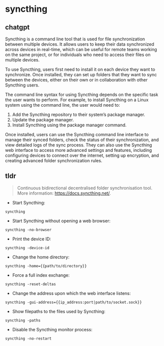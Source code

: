# syncthing 
## chatgpt 
Syncthing is a command line tool that is used for file synchronization between multiple devices. It allows users to keep their data synchronized across devices in real-time, which can be useful for remote teams working on the same project, or for individuals who need to access their files on multiple devices.

To use Syncthing, users first need to install it on each device they want to synchronize. Once installed, they can set up folders that they want to sync between the devices, either on their own or in collaboration with other Syncthing users.

The command line syntax for using Syncthing depends on the specific task the user wants to perform. For example, to install Syncthing on a Linux system using the command line, the user would need to:

1. Add the Syncthing repository to their system’s package manager.
2. Update the package manager.
3. Install Syncthing using the package manager command.

Once installed, users can use the Syncthing command line interface to manage their synced folders, check the status of their synchronization, and view detailed logs of the sync process. They can also use the Syncthing web interface to access more advanced settings and features, including configuring devices to connect over the internet, setting up encryption, and creating advanced folder synchronization rules. 

## tldr 
 
> Continuous bidirectional decentralised folder synchronisation tool.
> More information: <https://docs.syncthing.net/>.

- Start Syncthing:

`syncthing`

- Start Syncthing without opening a web browser:

`syncthing -no-browser`

- Print the device ID:

`syncthing -device-id`

- Change the home directory:

`syncthing -home={{path/to/directory}}`

- Force a full index exchange:

`syncthing -reset-deltas`

- Change the address upon which the web interface listens:

`syncthing -gui-address={{ip_address:port|path/to/socket.sock}}`

- Show filepaths to the files used by Syncthing:

`syncthing -paths`

- Disable the Syncthing monitor process:

`syncthing -no-restart`
